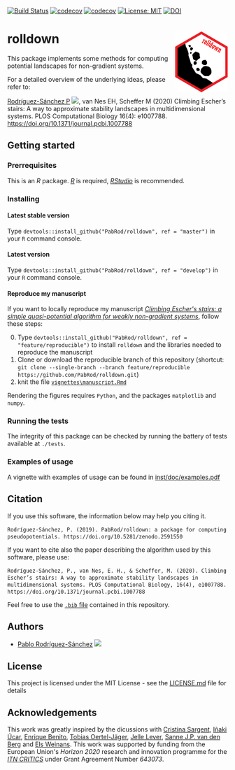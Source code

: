 [![Build Status](https://travis-ci.org/PabRod/rolldown.svg?branch=master)](https://travis-ci.org/PabRod/rolldown)
[![codecov](https://codecov.io/gh/PabRod/rolldown/graph/badge.svg)](https://codecov.io/gh/PabRod/rolldown)
[![codecov](https://img.shields.io/badge/lifecycle-stable-brightgreen.svg)](https://www.tidyverse.org/lifecycle/)
[![License: MIT](https://img.shields.io/badge/License-MIT-yellow.svg)](https://opensource.org/licenses/MIT)
[![DOI](https://zenodo.org/badge/143162432.svg)](https://doi.org/10.5281/zenodo.2591550)

# rolldown <img src="vignettes/img/logo.png" width="120" align="right" />
This package implements some methods for computing potential landscapes for non-gradient systems.

For a detailed overview of the underlying ideas, please refer to:

[Rodríguez-Sánchez P](https://pabrod.github.io) [![](https://orcid.org/sites/default/files/images/orcid_16x16.png)](https://orcid.org/0000-0002-2855-940X), van Nes EH, Scheffer M (2020) Climbing Escher’s stairs: A way to approximate stability landscapes in multidimensional systems. PLOS Computational Biology 16(4): e1007788. https://doi.org/10.1371/journal.pcbi.1007788

## Getting started

### Prerrequisites
This is an _R_ package. [_R_](https://www.r-project.org/) is required, [_RStudio_](https://www.rstudio.com/) is recommended.

### Installing

#### Latest stable version
Type `devtools::install_github("PabRod/rolldown", ref = "master")` in your `R` command console.

#### Latest version
Type `devtools::install_github("PabRod/rolldown", ref = "develop")` in your `R` command console.

#### Reproduce my manuscript
If you want to locally reproduce my manuscript [_Climbing Escher's stairs: a simple quasi-potential algorithm for weakly non-gradient systems_](https://arxiv.org/abs/1903.05615), follow these steps:

0. Type `devtools::install_github("PabRod/rolldown", ref = "feature/reproducible")` to install `rolldown` and the libraries needed to reproduce the manuscript
1. Clone or download the reproducible branch of this repository (shortcut: `git clone --single-branch --branch feature/reproducible https://github.com/PabRod/rolldown.git`)
2. knit the file [`vignettes\manuscript.Rmd`](https://github.com/PabRod/rolldown/blob/feature/reproducible/vignettes/manuscript.Rmd)

Rendering the figures requires `Python`, and the packages `matplotlib` and `numpy`.

### Running the tests
The integrity of this package can be checked by running the battery of tests available at `./tests`.

### Examples of usage
A vignette with examples of usage can be found in [inst/doc/examples.pdf](inst/doc/examples.pdf)

## Citation
If you use this software, the information below may help you citing it.
```
Rodríguez-Sánchez, P. (2019). PabRod/rolldown: a package for computing pseudopotentials. https://doi.org/10.5281/zenodo.2591550
```

If you want to cite also the paper describing the algorithm used by this software, please use:

```
Rodríguez-Sánchez, P., van Nes, E. H., & Scheffer, M. (2020). Climbing Escher’s stairs: A way to approximate stability landscapes in multidimensional systems. PLOS Computational Biology, 16(4), e1007788. https://doi.org/10.1371/journal.pcbi.1007788
```

Feel free to use the [`.bib` file]('./CITATION.bib') contained in this repository.

## Authors
- [Pablo Rodríguez-Sánchez](https://pabrod.github.io) [![](https://orcid.org/sites/default/files/images/orcid_16x16.png)](https://orcid.org/0000-0002-2855-940X)

## License
This project is licensed under the MIT License - see the [LICENSE.md](LICENSE) file for details

## Acknowledgements
This work was greatly inspired by the dicussions with [Cristina Sargent](https://www.researchgate.net/profile/Cristina_Sargent), [Iñaki Úcar](https://github.com/Enchufa2/), [Enrique Benito](https://sites.google.com/site/enriquebenitomatias/), [Tobias Oertel-Jäger](https://users.fmi.uni-jena.de/~tjaeger/), [Jelle Lever](https://www.linkedin.com/in/jellelever/), [Sanne J.P. van den Berg](https://www.linkedin.com/in/sanne-van-den-berg-23253b6b/) and [Els Weinans](https://www.wur.nl/es/Persons/Els-E-Els-Weinans-MSc.htm). This work was supported by funding from the European Union's _Horizon 2020_ research and innovation programme for the [_ITN CRITICS_](http://www.criticsitn.eu/wp/) under Grant Agreement Number _643073_.
